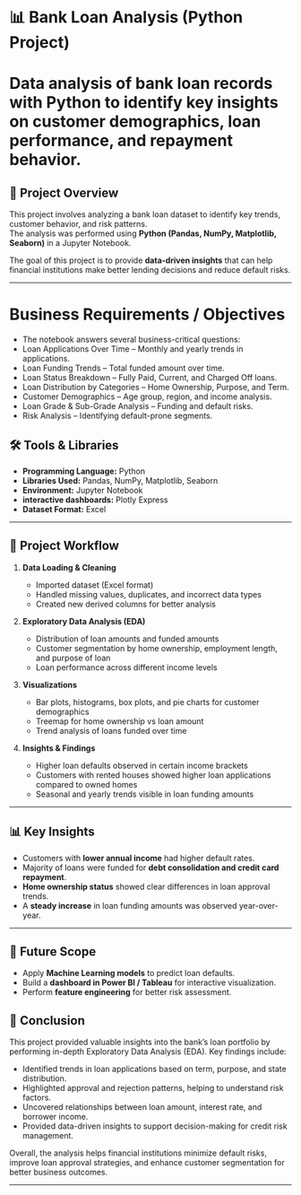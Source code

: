 
# 📊 Bank Loan Analysis (Python Project)
# Data analysis of bank loan records with Python to identify key insights on customer demographics, loan performance, and repayment behavior.

## 📌 Project Overview
This project involves analyzing a bank loan dataset to identify key trends, customer behavior, and risk patterns.  
The analysis was performed using **Python (Pandas, NumPy, Matplotlib, Seaborn)** in a Jupyter Notebook.  

The goal of this project is to provide **data-driven insights** that can help financial institutions make better lending decisions and reduce default risks.  

---

# Business Requirements / Objectives

   - The notebook answers several business-critical questions:
   - Loan Applications Over Time – Monthly and yearly trends in applications.
   - Loan Funding Trends – Total funded amount over time.
   - Loan Status Breakdown – Fully Paid, Current, and Charged Off loans.
   - Loan Distribution by Categories – Home Ownership, Purpose, and Term.
   - Customer Demographics – Age group, region, and income analysis.
   - Loan Grade & Sub-Grade Analysis – Funding and default risks.
   - Risk Analysis – Identifying default-prone segments.

## 🛠 Tools & Libraries
- **Programming Language:** Python  
- **Libraries Used:** Pandas, NumPy, Matplotlib, Seaborn  
- **Environment:** Jupyter Notebook
- **interactive dashboards:** Plotly Express
- **Dataset Format:** Excel  

---

## 📂 Project Workflow
1. **Data Loading & Cleaning**
   - Imported dataset (Excel format)
   - Handled missing values, duplicates, and incorrect data types  
   - Created new derived columns for better analysis  

2. **Exploratory Data Analysis (EDA)**
   - Distribution of loan amounts and funded amounts  
   - Customer segmentation by home ownership, employment length, and purpose of loan  
   - Loan performance across different income levels  

3. **Visualizations**
   - Bar plots, histograms, box plots, and pie charts for customer demographics  
   - Treemap for home ownership vs loan amount  
   - Trend analysis of loans funded over time  

4. **Insights & Findings**
   - Higher loan defaults observed in certain income brackets  
   - Customers with rented houses showed higher loan applications compared to owned homes  
   - Seasonal and yearly trends visible in loan funding amounts  

---

## 📊 Key Insights
- Customers with **lower annual income** had higher default rates.  
- Majority of loans were funded for **debt consolidation and credit card repayment**.  
- **Home ownership status** showed clear differences in loan approval trends.  
- A **steady increase** in loan funding amounts was observed year-over-year.  

---

## 🚀 Future Scope
- Apply **Machine Learning models** to predict loan defaults.  
- Build a **dashboard in Power BI / Tableau** for interactive visualization.  
- Perform **feature engineering** for better risk assessment.

## 📌 Conclusion
This project provided valuable insights into the bank’s loan portfolio by performing in-depth Exploratory Data Analysis (EDA). Key findings include:

- Identified trends in loan applications based on term, purpose, and state distribution.
- Highlighted approval and rejection patterns, helping to understand risk factors.
- Uncovered relationships between loan amount, interest rate, and borrower income.
- Provided data-driven insights to support decision-making for credit risk management.
 
 Overall, the analysis helps financial institutions minimize default risks, improve loan approval strategies, and enhance customer segmentation for better business outcomes.

---


